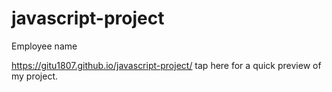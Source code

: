 # javascript-project
Employee name

https://gitu1807.github.io/javascript-project/ tap here for a quick preview of my project.
